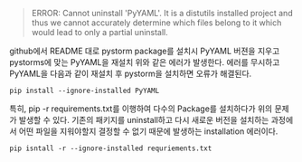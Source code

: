 > ERROR: Cannot uninstall 'PyYAML'. It is a distutils installed project and thus we cannot accurately determine which files belong to it which would lead to only a  partial uninstall.

github에서 README 대로 pystorm package를 설치시 PyYAML 버젼을 지우고 pystorms에 맞는 PyYAML을 재설치 위와 같은 에러가 발생한다.
에러를 무시하고 PyYAML을 다음과 같이 재설치 후 pystorm을 설치하면 오류가 해결된다.

```console
pip install --ignore-installed PyYAML
```
특히, pip -r requirements.txt를 이행하여 다수의 Package를 설치하다가 위의 문제가 발생할 수 있다. 기존의 패키지를 uninstall하고 다시 새로운 버전을 설치하는 과정에서 어떤 파일을 지워야할지 결정할 수 없기 때문에 발생하는 installation 에러이다.

```console
pip isntall -r --ignore-installed requriements.txt
```
